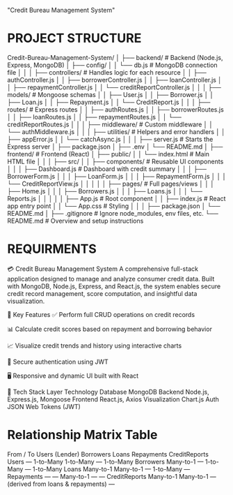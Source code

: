 "Credit Bureau Management System" 
# PROJECT STRUCTURE
Credit-Bureau-Management-System/
│
├── backend/                         # Backend (Node.js, Express, MongoDB)
│   ├── config/
│   │   └── db.js                    # MongoDB connection file
│   │
│   ├── controllers/                 # Handles logic for each resource
│   │   ├── authController.js
│   │   ├── borrowerController.js
│   │   ├── loanController.js
│   │   ├── repaymentController.js
│   │   └── creditReportController.js
│   │
│   ├── models/                      # Mongoose schemas
│   │   ├── User.js
│   │   ├── Borrower.js
│   │   ├── Loan.js
│   │   ├── Repayment.js
│   │   └── CreditReport.js
│   │
│   ├── routes/                      # Express routes
│   │   ├── authRoutes.js
│   │   ├── borrowerRoutes.js
│   │   ├── loanRoutes.js
│   │   ├── repaymentRoutes.js
│   │   └── creditReportRoutes.js
│   │
│   ├── middleware/                  # Custom middleware
│   │   └── authMiddleware.js
│   │
│   ├── utilities/                   # Helpers and error handlers
│   │   ├── appError.js
│   │   └── catchAsync.js
│   │
│   ├── server.js                    # Starts the Express server
│   ├── package.json
│   ├── .env
│   └── README.md
│
├── frontend/                        # Frontend (React)
│   ├── public/
│   │   └── index.html               # Main HTML file
│   │
│   ├── src/
│   │   ├── components/              # Reusable UI components
│   │   │   ├── Dashboard.js         # Dashboard with credit summary
│   │   │   ├── BorrowerForm.js
│   │   │   ├── LoanForm.js
│   │   │   ├── RepaymentForm.js
│   │   │   └── CreditReportView.js
│   │   │
│   │   ├── pages/                   # Full pages/views
│   │   │   ├── Home.js
│   │   │   ├── Borrowers.js
│   │   │   ├── Loans.js
│   │   │   └── Reports.js
│   │   │
│   │   ├── App.js                   # Root component
│   │   ├── index.js                 # React app entry point
│   │   └── App.css                  # Styling
│   │
│   ├── package.json
│   └── README.md
│
├── .gitignore                       # Ignore node_modules, env files, etc.
└── README.md                        # Overview and setup instructions


# REQUIRMENTS
💳 Credit Bureau Management System
A comprehensive full-stack application designed to manage and analyze consumer credit data. Built with MongoDB, Node.js, Express, and React.js, the system enables secure credit record management, score computation, and insightful data visualization.

🚀 Key Features
✅ Perform full CRUD operations on credit records

📊 Calculate credit scores based on repayment and borrowing behavior

📈 Visualize credit trends and history using interactive charts

🔐 Secure authentication using JWT

🖥️ Responsive and dynamic UI built with React

🧰 Tech Stack
Layer	Technology
Database	MongoDB
Backend	Node.js, Express.js, Mongoose
Frontend	React.js, Axios
Visualization	Chart.js
Auth	JSON Web Tokens (JWT)


# Relationship Matrix Table
From / To	Users (Lender)	Borrowers	Loans	Repayments	CreditReports
Users	—	1-to-Many	1-to-Many	—	1-to-Many
Borrowers	Many-to-1	—	1-to-Many	—	1-to-Many
Loans	Many-to-1	Many-to-1	—	1-to-Many	—
Repayments	—	—	Many-to-1	—	—
CreditReports	Many-to-1	Many-to-1	—	(derived from loans & repayments)	—

